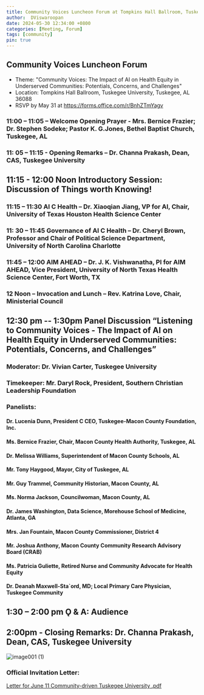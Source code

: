 ```yaml
---
title: Community Voices Luncheon Forum at Tompkins Hall Ballroom, Tuskegee University
author:  DViswaroopan
date: 2024-05-30 12:34:00 +0800
categories: [Meeting, Forum]
tags: [community]
pin: true
---
```

## Community Voices Luncheon Forum 
* Theme: "Community Voices: The Impact of AI on Health Equity in Underserved Communities: Potentials, Concerns, and Challenges"
* Location: Tompkins Hall Ballroom, Tuskegee University, Tuskegee, AL 36088
* RSVP by May 31 at https://forms.office.com/r/BnhZTmYagv 

### 11:00 – 11:05 – Welcome Opening Prayer - Mrs. Bernice Frazier; Dr. Stephen Sodeke; Pastor K. G.Jones, Bethel Baptist Church, Tuskegee, AL

### 11: 05 – 11:15 - Opening Remarks – Dr. Channa Prakash, Dean, CAS, Tuskegee University

## 11:15 - 12:00 Noon Introductory Session: Discussion of Things worth Knowing!
### 11:15 – 11:30 AI C Health – Dr. Xiaoqian Jiang, VP for AI, Chair, University of Texas Houston Health Science Center
### 11: 30 – 11:45 Governance of AI C Health – Dr. Cheryl Brown, Professor and Chair of Political Science Department, University of North Carolina Charlotte
### 11:45 – 12:00 AIM AHEAD – Dr. J. K. Vishwanatha, PI for AIM AHEAD, Vice President, University of North Texas Health Science Center, Fort Worth, TX
### 12 Noon – Invocation and Lunch – Rev. Katrina Love, Chair, Ministerial Council

## 12:30 pm -- 1:30pm Panel Discussion “Listening to Community Voices - The Impact of AI on Health Equity in Underserved Communities: Potentials, Concerns, and Challenges”
### Moderator: Dr. Vivian Carter, Tuskegee University
### Timekeeper: Mr. Daryl Rock, President, Southern Christian Leadership Foundation
### Panelists:
#### Dr. Lucenia Dunn, President C CEO, Tuskegee-Macon County Foundation, Inc.
#### Ms. Bernice Frazier, Chair, Macon County Health Authority, Tuskegee, AL
#### Dr. Melissa Williams, Superintendent of Macon County Schools, AL
#### Mr. Tony Haygood, Mayor, City of Tuskegee, AL
#### Mr. Guy Trammel, Community Historian, Macon County, AL
#### Ms. Norma Jackson, Councilwoman, Macon County, AL
#### Dr. James Washington, Data Science, Morehouse School of Medicine, Atlanta, GA
#### Mrs. Jan Fountain, Macon County Commissioner, District 4
#### Mr. Joshua Anthony, Macon County Community Research Advisory Board (CRAB)
#### Ms. Patricia Guliette, Retired Nurse and Community Advocate for Health Equity
#### Dr. Deanah Maxwell-Sta`ord, MD; Local Primary Care Physician, Tuskegee Community

## 1:30 – 2:00 pm Ǫ & A: Audience

## 2:00pm - Closing Remarks: Dr. Channa Prakash, Dean, CAS, Tuskegee University

![image001 (1)](https://github.com/aim-ahead-dicb/dicb_uttu/assets/155913968/7823405f-a30c-4cdb-9069-88a3fc0644b9)

### Official Invitation Letter: 
[Letter for June 11 Community-driven Tuskegee University .pdf](https://github.com/aim-ahead-dicb/dicb_uttu/files/15505989/Letter.for.June.11.Community-driven.Tuskegee.University.pdf)
